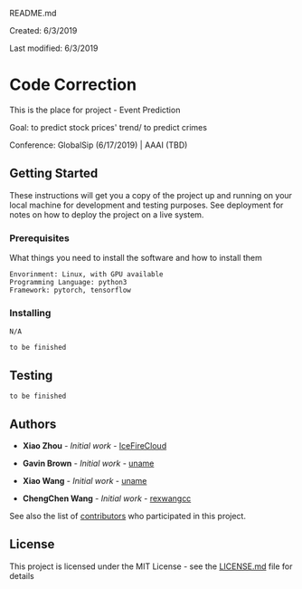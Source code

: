 README.md

Created: 6/3/2019

Last modified: 6/3/2019

# Code Correction

This is the place for project - Event Prediction

Goal: to predict stock prices' trend/ to predict crimes

Conference: GlobalSip (6/17/2019) | AAAI (TBD)

## Getting Started

These instructions will get you a copy of the project up and running on your local machine for development and testing purposes. See deployment for notes on how to deploy the project on a live system.

### Prerequisites

What things you need to install the software and how to install them

```
Envorinment: Linux, with GPU available
Programming Language: python3
Framework: pytorch, tensorflow
```

### Installing

```
N/A
```

```
to be finished
```

## Testing

```
to be finished
```

## Authors

* **Xiao Zhou** - *Initial work* - [IceFireCloud](https://github.com/IceFireCloud)

* **Gavin Brown** - *Initial work* - [uname](https://github.com/)

* **Xiao Wang** - *Initial work* - [uname](https://github.com/)

* **ChengChen Wang** - *Initial work* - [rexwangcc](https://github.com/rexwangcc)

See also the list of [contributors](https://github.com/contributors) who participated in this project.

## License

This project is licensed under the MIT License - see the [LICENSE.md](LICENSE.md) file for details
